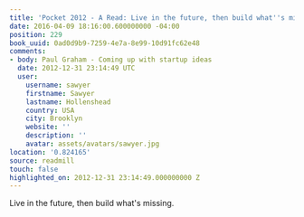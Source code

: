 ```yaml
---
title: 'Pocket 2012 - A Read: Live in the future, then build what''s missing.'
date: 2016-04-09 18:16:00.600000000 -04:00
position: 229
book_uuid: 0ad0d9b9-7259-4e7a-8e99-10d91fc62e48
comments:
- body: Paul Graham - Coming up with startup ideas
  date: 2012-12-31 23:14:49 UTC
  user:
    username: sawyer
    firstname: Sawyer
    lastname: Hollenshead
    country: USA
    city: Brooklyn
    website: ''
    description: ''
    avatar: assets/avatars/sawyer.jpg
location: '0.824165'
source: readmill
touch: false
highlighted_on: 2012-12-31 23:14:49.000000000 Z
---
```


Live in the future, then build what's missing.